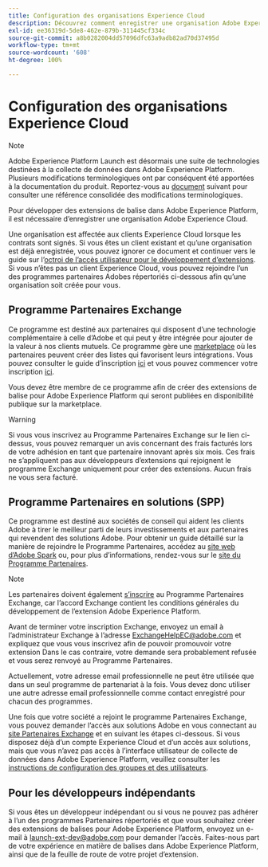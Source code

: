 ```yaml
---
title: Configuration des organisations Experience Cloud
description: Découvrez comment enregistrer une organisation Adobe Experience Cloud afin de commencer à développer des extensions pour Adobe Experience Platform.
exl-id: ee36319d-5de8-462e-879b-311445cf334c
source-git-commit: a8b0282004dd57096dfc63a9adb82ad70d37495d
workflow-type: tm+mt
source-wordcount: '608'
ht-degree: 100%

---
```


# Configuration des organisations Experience Cloud

>[!NOTE]
>
>Adobe Experience Platform Launch est désormais une suite de technologies destinées à la collecte de données dans Adobe Experience Platform. Plusieurs modifications terminologiques ont par conséquent été apportées à la documentation du produit. Reportez-vous au [document](../../term-updates.md) suivant pour consulter une référence consolidée des modifications terminologiques.

Pour développer des extensions de balise dans Adobe Experience Platform, il est nécessaire d’enregistrer une organisation Adobe Experience Cloud.

Une organisation est affectée aux clients Experience Cloud lorsque les contrats sont signés. Si vous êtes un client existant et quʼune organisation est déjà enregistrée, vous pouvez ignorer ce document et continuer vers le guide sur lʼ[octroi de lʼaccès utilisateur pour le développement dʼextensions](./access.md). Si vous n’êtes pas un client Experience Cloud, vous pouvez rejoindre l’un des programmes partenaires Adobes répertoriés ci-dessous afin qu’une organisation soit créée pour vous.

## Programme Partenaires Exchange

Ce programme est destiné aux partenaires qui disposent d’une technologie complémentaire à celle d’Adobe et qui peut y être intégrée pour ajouter de la valeur à nos clients mutuels. Ce programme gère une [marketplace](https://www.adobeexchange.com/experiencecloud.html) où les partenaires peuvent créer des listes qui favorisent leurs intégrations. Vous pouvez consulter le guide d’inscription [ici](https://partners.adobe.com/exchangeprogram/experiencecloud/reg-guide.html) et vous pouvez commencer votre inscription [ici](https://partners.adobe.com/exchangeprogram/experiencecloud/prereg.html).

Vous devez être membre de ce programme afin de créer des extensions de balise pour Adobe Experience Platform qui seront publiées en disponibilité publique sur la marketplace.

>[!WARNING]
>
>Si vous vous inscrivez au Programme Partenaires Exchange sur le lien ci-dessus, vous pouvez remarquer un avis concernant des frais facturés lors de votre adhésion en tant que partenaire innovant après six mois. Ces frais ne s’appliquent pas aux développeurs d’extensions qui rejoignent le programme Exchange uniquement pour créer des extensions. Aucun frais ne vous sera facturé.

## Programme Partenaires en solutions (SPP)

Ce programme est destiné aux sociétés de conseil qui aident les clients Adobe à tirer le meilleur parti de leurs investissements et aux partenaires qui revendent des solutions Adobe. Pour obtenir un guide détaillé sur la manière de rejoindre le Programme Partenaires, accédez au [site web dʼAdobe Spark](https://spark.adobe.com/page/7PKZzIJJjkcDd/) ou, pour plus dʼinformations, rendez-vous sur le [site du Programme Partenaires](https://solutionpartners.adobe.com/home.html).

>[!NOTE]
>
>Les partenaires doivent également [sʼinscrire](https://partners.adobe.com/exchangeprogram/experiencecloud/prereg.html) au Programme Partenaires Exchange, car lʼaccord Exchange contient les conditions générales du développement de lʼextension Adobe Experience Platform.
>
>Avant de terminer votre inscription Exchange, envoyez un email à l’administrateur Exchange à l’adresse <ExchangeHelpEC@adobe.com> et expliquez que vous vous inscrivez afin de pouvoir promouvoir votre extension Dans le cas contraire, votre demande sera probablement refusée et vous serez renvoyé au Programme Partenaires.
>
>Actuellement, votre adresse email professionnelle ne peut être utilisée que dans un seul programme de partenariat à la fois. Vous devez donc utiliser une autre adresse email professionnelle comme contact enregistré pour chacun des programmes.

Une fois que votre société a rejoint le programme Partenaires Exchange, vous pouvez demander l’accès aux solutions Adobe en vous connectant au [site Partenaires Exchange](https://partners.adobe.com/exchangeprogram/experiencecloud) et en suivant les étapes ci-dessous. Si vous disposez déjà d’un compte Experience Cloud et d’un accès aux solutions, mais que vous n’avez pas accès à l’interface utilisateur de collecte de données dans Adobe Experience Platform, veuillez consulter les [instructions de configuration des groupes et des utilisateurs](../../ui/administration/user-permissions.md).

## Pour les développeurs indépendants

Si vous êtes un développeur indépendant ou si vous ne pouvez pas adhérer à lʼun des programmes Partenaires répertoriés et que vous souhaitez créer des extensions de balises pour Adobe Experience Platform, envoyez un e-mail à launch-ext-dev@adobe.com pour demander lʼaccès. Faites-nous part de votre expérience en matière de balises dans Adobe Experience Platform, ainsi que de la feuille de route de votre projet dʼextension.

